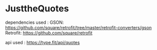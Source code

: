 # JusttheQuotes

dependencies used : 
GSON: https://github.com/square/retrofit/tree/master/retrofit-converters/gson
Retrofit: https://github.com/square/retrofit
                    
api used : https://type.fit/api/quotes                    
